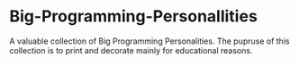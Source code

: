 # Big-Programming-Personallities
A valuable collection of Big Programming Personalities. The pupruse of this collection is to print and decorate mainly for educational reasons.
